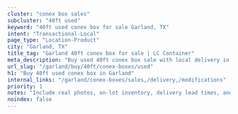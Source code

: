 ```yaml
---
cluster: "conex box sales"
subcluster: "40ft used"
keyword: "40ft used conex box for sale Garland, TX"
intent: "Transactional-Local"
page_type: "Location-Product"
city: "Garland, TX"
title_tag: "Garland 40ft conex box for sale | LC Container"
meta_description: "Buy used 40ft conex box sale with local delivery in Garland, TX. LC Container — local Since 2003. Request a fast quote today."
url_slug: "/garland/buy/40ft/conex-boxes/used"
h1: "Buy 40ft used conex box in Garland"
internal_links: "/garland/conex-boxes/sales,/delivery,/modifications"
priority: 1
notes: "Include real photos, on-lot inventory, delivery lead times, and financing info."
noindex: false
---
```


<!-- TODO: Add unique city/inventory copy, images, and internal links here. -->
